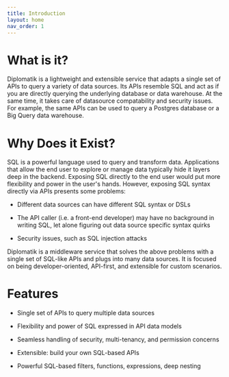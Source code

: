 ```yaml
---
title: Introduction
layout: home
nav_order: 1
---
```

# What is it?

Diplomatik is a lightweight and extensible service that adapts a single set of APIs to query a variety of data sources.
Its APIs resemble SQL and act as if you are directly querying the underlying database or data warehouse.
At the same time, it takes care of datasource compatability and security issues. For example, the same APIs can be used
to query a Postgres database or a Big Query data warehouse.

# Why Does it Exist?

SQL is a powerful language used to query and transform data. Applications that allow the end user to explore or manage
data typically hide it layers deep in the backend. Exposing SQL directly to the end user would put more flexibility
and power in the user's hands. However, exposing SQL syntax directly via APIs presents some problems:

- Different data sources can have different SQL syntax or DSLs

- The API caller (i.e. a front-end developer) may have no background in writing SQL, let alone figuring out data source
  specific syntax quirks

- Security issues, such as SQL injection attacks

Diplomatik is a middleware service that solves the above problems with a single set of SQL-like APIs and plugs into
many data sources. It is focused on being developer-oriented, API-first, and extensible for custom scenarios.

# Features

- Single set of APIs to query multiple data sources

- Flexibility and power of SQL expressed in API data models

- Seamless handling of security, multi-tenancy, and permission concerns

- Extensible: build your own SQL-based APIs

- Powerful SQL-based filters, functions, expressions, deep nesting